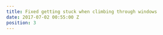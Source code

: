 ```yaml
---
title: Fixed getting stuck when climbing through windows
date: 2017-07-02 00:55:00 Z
position: 3
---
```


